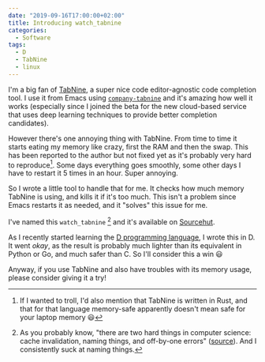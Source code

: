 ```yaml
---
date: "2019-09-16T17:00:00+02:00"
title: Introducing watch_tabnine
categories:
  - Software
tags:
  - D
  - TabNine
  - linux
---
```


I'm a big fan of [TabNine](https://tabnine.com/), a super nice code editor-agnostic code completion tool. I use it from
Emacs using [`company-tabnine`](https://github.com/TommyX12/company-tabnine) and it's amazing how well it works
(especially since I joined the beta for the new cloud-based service that uses deep learning techniques to provide better
completion candidates).

However there's one annoying thing with TabNine. From time to time it starts eating my memory like crazy, first the RAM
and then the swap. This has been reported to the author but not fixed yet as it's probably very hard to reproduce[^1].
Some days everything goes smoothly, some other days I have to restart it 5 times in an hour. Super annoying.

So I wrote a little tool to handle that for me. It checks how much memory TabNine is using, and kills it if it's too
much. This isn't a problem since Emacs restarts it as needed, and it "solves" this issue for me.

I've named this `watch_tabnine` [^2] and it's available on [Sourcehut](https://git.sr.ht/~schnouki/watch_tabnine).

As I recently started learning the [D programming language](https://dlang.org/), I wrote this in D. It went *okay*, as
the result is probably much lighter than its equivalent in Python or Go, and much safer than C. So I'll consider this a
win 😃

Anyway, if you use TabNine and also have troubles with its memory usage, please consider giving it a try!


[^1]: If I wanted to troll, I'd also mention that TabNine is written in Rust, and that for that language memory-safe
    apparently doesn't mean safe for your laptop memory 😃
[^2]: As you probably know, "there are two hard things in computer science: cache invalidation, naming things, and
    off-by-one errors" ([source](https://twitter.com/codinghorror/status/506010907021828096)). And I consistently suck
    at naming things.

